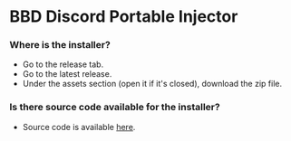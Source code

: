 # BBD Discord Portable Injector


### Where is the installer?
- Go to the release tab.
- Go to the latest release.
- Under the assets section (open it if it's closed), download the zip file.

### Is there source code available for the installer?
- Source code is available [here](https://github.com/MasicoreLord/BBD-Installer-for-Discord-Portable).
